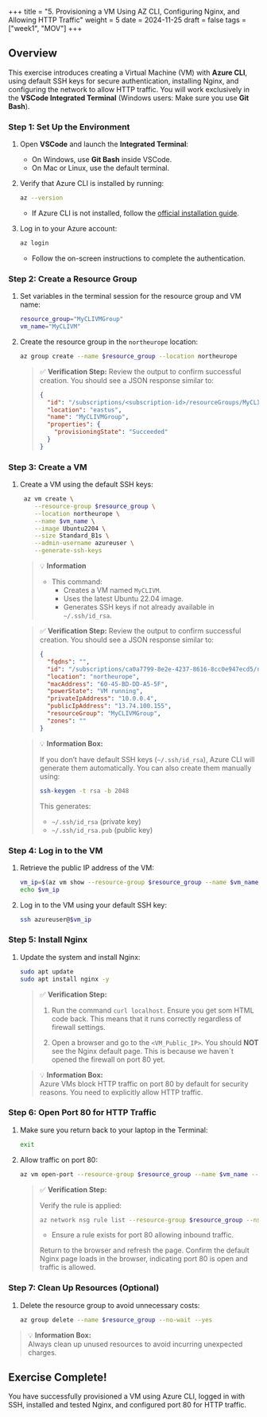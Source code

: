 +++
title = "5. Provisioning a VM Using AZ CLI, Configuring Nginx, and Allowing HTTP Traffic"
weight = 5
date = 2024-11-25
draft = false
tags = ["week1", "MOV"]
+++

## Overview

This exercise introduces creating a Virtual Machine (VM) with **Azure CLI**, using default SSH keys for secure authentication, installing Nginx, and configuring the network to allow HTTP traffic. You will work exclusively in the **VSCode Integrated Terminal** (Windows users: Make sure you use **Git Bash**).

### Step 1: Set Up the Environment

1. Open **VSCode** and launch the **Integrated Terminal**:
   - On Windows, use **Git Bash** inside VSCode.
   - On Mac or Linux, use the default terminal.

2. Verify that Azure CLI is installed by running:

   ```bash
   az --version
   ```
   
   - If Azure CLI is not installed, follow the [official installation guide](https://learn.microsoft.com/en-us/cli/azure/install-azure-cli).

3. Log in to your Azure account:

   ```bash
   az login
   ```
   
   - Follow the on-screen instructions to complete the authentication.


### Step 2: Create a Resource Group

1. Set variables in the terminal session for the resource group and VM name:

   ```bash
   resource_group="MyCLIVMGroup"
   vm_name="MyCLIVM"
   ```

2. Create the resource group in the `northeurope` location:

   ```bash
   az group create --name $resource_group --location northeurope
   ```

	> ✅ **Verification Step:**
	> Review the output to confirm successful creation. You should see a JSON response similar to:
	> 
	>    ```json
	>    {
	>      "id": "/subscriptions/<subscription-id>/resourceGroups/MyCLIDemoGroup",
	>      "location": "eastus",
	>      "name": "MyCLIVMGroup",
	>      "properties": {
	>        "provisioningState": "Succeeded"
	>      }
	>    }
	>    ```

### Step 3: Create a VM

1. Create a VM using the default SSH keys:

   ```bash
	az vm create \
	   --resource-group $resource_group \
	   --location northeurope \
	   --name $vm_name \
	   --image Ubuntu2204 \
	   --size Standard_B1s \
	   --admin-username azureuser \
	   --generate-ssh-keys
   ```
   
   > 💡 **Information**
   >
   > - This command:
   > 	- Creates a VM named `MyCLIVM`.
   > 	- Uses the latest Ubuntu 22.04 image.
   > 	- Generates SSH keys if not already available in `~/.ssh/id_rsa`.


	> ✅ **Verification Step:**
	> Review the output to confirm successful creation. You should see a JSON response similar to:
	> 
	> ```json
	> {
	>   "fqdns": "",
	>   "id": "/subscriptions/ca0a7799-8e2e-4237-8616-8cc0e947ecd5/resourceGroups/MyCLIVMGroup/providers/Microsoft.Compute/virtualMachines/MyCLIVM",
	>   "location": "northeurope",
	>   "macAddress": "60-45-BD-DD-A5-5F",
	>   "powerState": "VM running",
	>   "privateIpAddress": "10.0.0.4",
	>   "publicIpAddress": "13.74.100.155",
	>   "resourceGroup": "MyCLIVMGroup",
	>   "zones": ""
	> }
	> ```

	> 💡 **Information Box:**
	> 
	> If you don’t have default SSH keys (`~/.ssh/id_rsa`), Azure CLI will generate them automatically. You can also create them manually using:
	> 
	> ```bash
	> ssh-keygen -t rsa -b 2048
	> ```
	> 
	> This generates:
	> 
	> - `~/.ssh/id_rsa` (private key)
	> - `~/.ssh/id_rsa.pub` (public key)

### Step 4: Log in to the VM

1. Retrieve the public IP address of the VM:

   ```bash
   vm_ip=$(az vm show --resource-group $resource_group --name $vm_name --show-details --query publicIps -o tsv)
   echo $vm_ip
   ```

2. Log in to the VM using your default SSH key:

   ```bash
   ssh azureuser@$vm_ip
   ```

### Step 5: Install Nginx

1. Update the system and install Nginx:

   ```bash
   sudo apt update
   sudo apt install nginx -y
   ```

	> ✅ **Verification Step:**
	>
	> 1) Run the command `curl localhost`. Ensure you get som HTML code back. This means that it runs correctly regardless of firewall settings.
	>
	> 2) Open a browser and go to the `<VM_Public_IP>`. You should **NOT** see the Nginx default page. This is because we haven´t opened the firewall on port 80 yet.
	
	> 💡 **Information Box:**  
	> Azure VMs block HTTP traffic on port 80 by default for security reasons. You need to explicitly allow HTTP traffic.


### Step 6: Open Port 80 for HTTP Traffic

1. Make sure you return back to your laptop in the Terminal:

   ```bash
   exit
   ```

2. Allow traffic on port 80:

   ```bash
   az vm open-port --resource-group $resource_group --name $vm_name --port 80
   ```

	> ✅ **Verification Step:**
	>
	> Verify the rule is applied:
	> 
	> ```bash
	> az network nsg rule list --resource-group $resource_group --nsg-name ${vm_name}NSG --output table
	> ```
	> - Ensure a rule exists for port 80 allowing inbound traffic.
	>
	> Return to the browser and refresh the page. Confirm the default Nginx page loads in the browser, indicating port 80 is open and traffic is allowed.

### Step 7: Clean Up Resources (Optional)

1. Delete the resource group to avoid unnecessary costs:

   ```bash
   az group delete --name $resource_group --no-wait --yes
   ```

> 💡 **Information Box:**  
> Always clean up unused resources to avoid incurring unexpected charges.

## Exercise Complete!
You have successfully provisioned a VM using Azure CLI, logged in with SSH, installed and tested Nginx, and configured port 80 for HTTP traffic.